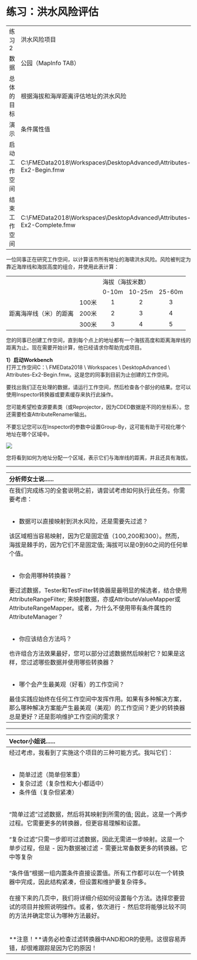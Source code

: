 # 练习：洪水风险评估

<table>
<tr>
<td>
<font style="vertical-align: inherit;">
练习2
</font></td>
<td><font style="vertical-align: inherit;">
洪水风险项目
</font></td>
</tr>
<tr>
<td><font style="vertical-align: inherit;">数据</font></td>
<td><font style="vertical-align: inherit;">公园（MapInfo TAB）</font></td>
</tr>
<tr>
<td><font style="vertical-align: inherit;">总体的目标</font></td>
<td><font style="vertical-align: inherit;">根据海拔和海岸距离评估地址的洪水风险</font></td>
</tr>
<tr>
<td><font style="vertical-align: inherit;">演示</font></td>
<td><font style="vertical-align: inherit;">条件属性值</font></td>
</tr>
<tr>
<td><font style="vertical-align: inherit;">启动工作空间</font></td>
<td><font style="vertical-align: inherit;">C:\FMEData2018\Workspaces\DesktopAdvanced\Attributes-Ex2-Begin.fmw</font></td>
</tr>
<tr>
<td><font style="vertical-align: inherit;">结束工作空间</font></td>
<td><font style="vertical-align: inherit;">C:\FMEData2018\Workspaces\DesktopAdvanced\Attributes-Ex2-Complete.fmw</font></td>
</tr>
</table>

一位同事正在研究工作空间，以计算该市所有地址的海啸洪水风险。风险被判定为靠近海岸线和海拔高度的组合，并使用此表计算：

<table>
<tr><td></td><td></td><td colspan="3"><font style="vertical-align: inherit;"><font style="vertical-align: inherit;">海拔（海拔米数）</font></font></td></tr>
<tr><td></td><td></td><td align="center"><font style="vertical-align: inherit;">0-10m</font></td><td align="center"><font style="vertical-align: inherit;"><font style="vertical-align: inherit;">10-25m</font></td><td align="center"><font style="vertical-align: inherit;">25-60m</font></td></tr>
<tr><td rowspan="3"><font style="vertical-align: inherit;">距离海岸线（米）的距离</font></td><td align="center"><font style="vertical-align: inherit;">100米</font></td><td align="center"><font style="vertical-align: inherit;">1</font></td><td align="center"><font style="vertical-align: inherit;">2</font></td><td align="center"><font style="vertical-align: inherit;">3</font></td></tr>
<tr><td align="center"><font style="vertical-align: inherit;">200米</font></td><td align="center"><font style="vertical-align: inherit;">2</font></td><td align="center"><font style="vertical-align: inherit;">3</font></td><td align="center"><font style="vertical-align: inherit;">4</font></td></tr>
<tr><td align="center"><font style="vertical-align: inherit;">300米</font></td><td align="center"><font style="vertical-align: inherit;">3</font></td><td align="center"><font style="vertical-align: inherit;">4</font></td><td align="center"><font style="vertical-align: inherit;">5</font></td></tr>
</table>

您的同事已创建工作空间，直到每个点上的地址都有一个海拔高度和距离海岸线的距离为止。现在需要开始计算，他已经请求你帮助完成项目。

  
**1）启动Workbench**  
打开工作空间C：\ FMEData2018 \ Workspaces \ DesktopAdvanced \ Attributes-Ex2-Begin.fmw。这是您的同事到目前为止创建的工作空间。

要找出我们正在处理的数据，请运行工作空间，然后检查各个部分的结果。您可以使用Inspector转换器或要素缓存来执行此操作。

您可能希望检查源要素类（或Reprojector，因为CDED数据是不同的坐标系）。您还需要检查AttributeRenamer输出。

不要忘记您可以在Inspector的参数中设置Group-By，这可能有助于可视化哪个地址在哪个区域中。

![](../../DesktopAdvanced1Attributes/Images/Img1.218.Ex2.InitialDataProcessed.png)

您将看到如何为地址分配一个区域，表示它们与海岸线的距离，并且还具有海拔。

---

| 分析师女士说...... |
| :--- |
| 在我们完成练习的全套说明之前，请尝试考虑如何执行此任务。你需要考虑：<br><br><ul><li>数据可以直接映射到洪水风险，还是需要先过滤？</li></ul>该区域相当容易映射，因为它是固定值（100,200和300）。然而，海拔是棘手的，因为它们不是固定值; 海拔可以是0到60之间的任何单个值。<br><br><ul><li>你会用哪种转换器？</li></ul>要过滤数据，Tester和TestFilter转换器是最明显的候选者，结合使用AttributeRangeFilter; 来映射数据，亦或AttributeValueMapper或AttributeRangeMapper。或者，为什么不使用带有条件属性的AttributeManager？<br><br><ul><li>你应该结合方法吗？</li></ul>也许组合方法效果最好，您可以部分过滤数据然后映射它？如果是这样，您过滤哪些数据并使用哪些转换器？<br><br><ul><li>哪个会产生最美观（好看）的工作空间？</li></ul>最佳实践应始终在任何工作空间中发挥作用。如果有多种解决方案，那么哪种解决方案能产生最美观（美观）的工作空间？更少的转换器总是更好？还是影响维护工作空间的需求？  |

---

| Vector小姐说...... |
| :--- |
| 经过考虑，我看到了实施这个项目的三种可能方式。我叫它们：<br><br><ul><li>简单过滤（简单但笨重）</li><li>复杂过滤（复杂性和大小都适中）</li><li>条件值（复杂但紧凑）</li></ul><br>“简单过滤”过滤数据，然后将其映射到所需的值; 因此，这是一个两步过程。它需要更多的转换器，但更容易理解和设置。<br><br>“复杂过滤”只需一步即可过滤数据，因此无需进一步映射。这是一个单步过程，但是 - 因为数据被过滤 - 需要比常备数更多的转换器。它中等复杂<br><br>“条件值”根据一组内置条件直接设置值。所有工作都可以在一个转换器中完成，因此结构紧凑，但设置和维护要复杂得多。<br><br>在接下来的几页中，我们将详细介绍如何设置每个方法。选择您要尝试的项目并按照说明操作。或者，依次进行 - 然后您将能够比较不同的方法并确定您认为哪种方法最好。<br><br><br>**注意！**请务必检查过滤转换器中AND和OR的使用。这很容易弄错，却很难跟踪是因为它的原因！  |
